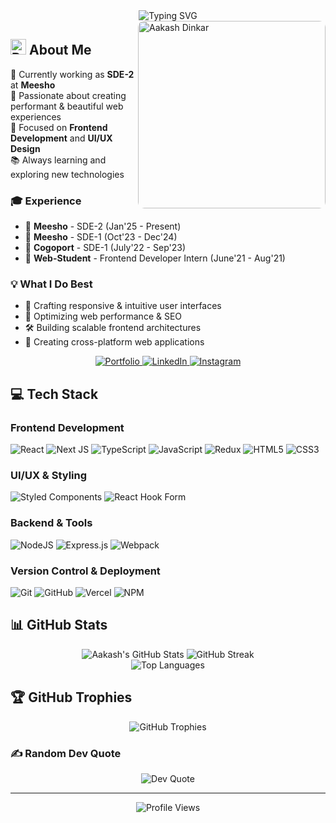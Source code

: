 <div align="center">
  <img src="https://readme-typing-svg.demolab.com?font=Fira+Code&weight=600&size=28&duration=4000&pause=1000&color=F68B21&center=true&vCenter=true&random=false&width=435&lines=Hi+%F0%9F%91%8B%2C+I'm+Aakash+Dinkar;Senior+Frontend+Developer;Welcome+to+my+Profile!" alt="Typing SVG" />
</div>

<img align="right" src="https://aakashdinkarh.github.io/static_assets/images/portfolio/avif-images/portfolio.avif" width="300" alt="Aakash Dinkar" style="border-radius: 10px;" />

<h2>
  <img src="https://raw.githubusercontent.com/Tarikul-Islam-Anik/Animated-Fluent-Emojis/master/Emojis/Travel%20and%20places/Rocket.png" alt="Rocket" width="25" height="25" /> About Me
</h2>

💼 Currently working as **SDE-2** at **Meesho**  
🌱 Passionate about creating performant & beautiful web experiences  
🎯 Focused on **Frontend Development** and **UI/UX Design**  
📚 Always learning and exploring new technologies

### 🎓 Experience
- 🏢 **Meesho** - SDE-2 (Jan'25 - Present)
- 🏢 **Meesho** - SDE-1 (Oct'23 - Dec'24)
- 🏢 **Cogoport** - SDE-1 (July'22 - Sep'23)
- 🎯 **Web-Student** - Frontend Developer Intern (June'21 - Aug'21)

### 💡 What I Do Best
- 🎨 Crafting responsive & intuitive user interfaces
- 🚀 Optimizing web performance & SEO
- 🛠️ Building scalable frontend architectures
- 📱 Creating cross-platform web applications

<div align="center">
  <a href="https://aakashdinkar.in" target="_blank">
    <img src="https://img.shields.io/badge/Portfolio-F68B21?style=for-the-badge&logo=About.me&logoColor=white" alt="Portfolio" />
  </a>
  <a href="https://linkedin.com/in/aakash-dinkar-74a817212" target="_blank">
    <img src="https://img.shields.io/badge/LinkedIn-0077B5?style=for-the-badge&logo=linkedin&logoColor=white" alt="LinkedIn" />
  </a>
  <a href="https://instagram.com/dinkar_2103" target="_blank">
    <img src="https://img.shields.io/badge/Instagram-E4405F?style=for-the-badge&logo=instagram&logoColor=white" alt="Instagram" />
  </a>
</div>

## 💻 Tech Stack

### Frontend Development
![React](https://img.shields.io/badge/react-%2320232a.svg?style=for-the-badge&logo=react&logoColor=%2361DAFB)
![Next JS](https://img.shields.io/badge/Next-black?style=for-the-badge&logo=next.js&logoColor=white)
![TypeScript](https://img.shields.io/badge/typescript-%23007ACC.svg?style=for-the-badge&logo=typescript&logoColor=white)
![JavaScript](https://img.shields.io/badge/javascript-%23323330.svg?style=for-the-badge&logo=javascript&logoColor=%23F7DF1E)
![Redux](https://img.shields.io/badge/redux-%23593d88.svg?style=for-the-badge&logo=redux&logoColor=white)
![HTML5](https://img.shields.io/badge/html5-%23E34F26.svg?style=for-the-badge&logo=html5&logoColor=white)
![CSS3](https://img.shields.io/badge/css3-%231572B6.svg?style=for-the-badge&logo=css3&logoColor=white)

### UI/UX & Styling
![Styled Components](https://img.shields.io/badge/styled--components-DB7093?style=for-the-badge&logo=styled-components&logoColor=white)
![React Hook Form](https://img.shields.io/badge/React%20Hook%20Form-%23EC5990.svg?style=for-the-badge&logo=reacthookform&logoColor=white)

### Backend & Tools
![NodeJS](https://img.shields.io/badge/node.js-6DA55F?style=for-the-badge&logo=node.js&logoColor=white)
![Express.js](https://img.shields.io/badge/express.js-%23404d59.svg?style=for-the-badge&logo=express&logoColor=%2361DAFB)
![Webpack](https://img.shields.io/badge/webpack-%238DD6F9.svg?style=for-the-badge&logo=webpack&logoColor=black)

### Version Control & Deployment
![Git](https://img.shields.io/badge/git-%23F05033.svg?style=for-the-badge&logo=git&logoColor=white)
![GitHub](https://img.shields.io/badge/github-%23121011.svg?style=for-the-badge&logo=github&logoColor=white)
![Vercel](https://img.shields.io/badge/vercel-%23000000.svg?style=for-the-badge&logo=vercel&logoColor=white)
![NPM](https://img.shields.io/badge/NPM-%23CB3837.svg?style=for-the-badge&logo=npm&logoColor=white)

## 📊 GitHub Stats

<div align="center">
  <!-- GitHub Stats Card -->
  <picture>
    <source 
      srcset="https://github-readme-stats.vercel.app/api?username=aakashdinkarh&theme=radical&hide_border=false&include_all_commits=true&count_private=false"
      media="(prefers-color-scheme: dark)"
    />
    <source
      srcset="https://github-readme-stats.vercel.app/api?username=aakashdinkarh&theme=default&hide_border=false&include_all_commits=true&count_private=false"
      media="(prefers-color-scheme: light), (prefers-color-scheme: no-preference)"
    />
    <img src="https://github-readme-stats.vercel.app/api?username=aakashdinkarh&theme=radical&hide_border=false&include_all_commits=true&count_private=false" 
      alt="Aakash's GitHub Stats" 
      onerror="this.style.display='none'; this.nextElementSibling.style.display='block';" />
    <div style="display: none; padding: 20px; margin: 10px; border-radius: 6px; background: #2e2e2e; color: #fff;">
      📊 Stats loading... <br/>
      Check out my repositories to see my work!
    </div>
  </picture>

  <!-- GitHub Streak Stats -->
  <picture>
    <source 
      srcset="https://streak-stats.vercel.app/?user=aakashdinkarh&theme=radical&hide_border=false"
      media="(prefers-color-scheme: dark)"
    />
    <source
      srcset="https://streak-stats.vercel.app/?user=aakashdinkarh&theme=default&hide_border=false"
      media="(prefers-color-scheme: light), (prefers-color-scheme: no-preference)"
    />
    <img src="https://streak-stats.vercel.app/?user=aakashdinkarh&theme=radical&hide_border=false" 
      alt="GitHub Streak" 
      onerror="this.style.display='none'; this.nextElementSibling.style.display='block';" />
    <div style="display: none; padding: 20px; margin: 10px; border-radius: 6px; background: #2e2e2e; color: #fff;">
      🔥 Streak stats loading... <br/>
      View my contribution graph below!
    </div>
  </picture>
</div>

<div align="center">
  <!-- Top Languages Card -->
  <picture>
    <source 
      srcset="https://github-readme-stats.vercel.app/api/top-langs/?username=aakashdinkarh&theme=radical&hide_border=false&include_all_commits=true&count_private=false&layout=compact"
      media="(prefers-color-scheme: dark)"
    />
    <source
      srcset="https://github-readme-stats.vercel.app/api/top-langs/?username=aakashdinkarh&theme=default&hide_border=false&include_all_commits=true&count_private=false&layout=compact"
      media="(prefers-color-scheme: light), (prefers-color-scheme: no-preference)"
    />
    <img src="https://github-readme-stats.vercel.app/api/top-langs/?username=aakashdinkarh&theme=radical&hide_border=false&include_all_commits=true&count_private=false&layout=compact" 
      alt="Top Languages" 
      onerror="this.style.display='none'; this.nextElementSibling.style.display='block';" />
    <div style="display: none; padding: 20px; margin: 10px; border-radius: 6px; background: #2e2e2e; color: #fff;">
      📚 Language stats loading... <br/>
      Explore my repositories to see the languages I work with!
    </div>
  </picture>
</div>

## 🏆 GitHub Trophies
<div align="center">
  <img src="https://github-profile-trophy.vercel.app/?username=aakashdinkarh&theme=radical&no-frame=true&no-bg=false&margin-w=4" alt="GitHub Trophies" />
</div>

### ✍️ Random Dev Quote
<div align="center">
  <img src="https://quotes-github-readme.vercel.app/api?type=horizontal&theme=radical" alt="Dev Quote" />
</div>

---
<div align="center">
  <picture>
    <!-- Primary counter -->
    <source srcset="https://hits.sh/github.com/aakashdinkarh.svg?view=today-total&label=Profile%20Views&color=F68B21" />
    <!-- First fallback -->
    <source srcset="https://komarev.com/ghpvc/?username=aakashdinkarh&color=F68B21&style=flat-square&label=Profile+Views" />
    <!-- Second fallback -->
    <source srcset="https://profile-counter.glitch.me/aakashdinkarh/count.svg" />
    <img 
      src="https://hits.sh/github.com/aakashdinkarh.svg?view=today-total&label=Profile%20Views&color=F68B21" 
      alt="Profile Views"
      onerror="this.insertAdjacentHTML('afterend', '<div style=\'padding: 10px; margin: 5px; border-radius: 4px; background: #2e2e2e; color: #fff; font-size: 14px;\'>👀 Thanks for visiting my profile!</div>'); this.style.display='none';"
    />
  </picture>
</div>
